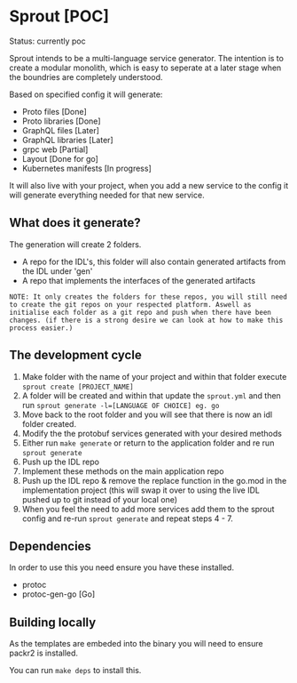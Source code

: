 # Sprout [POC]

Status: currently poc

Sprout intends to be a multi-language service generator. The intention is to create a modular monolith, which is easy to seperate at a later stage when the boundries are completely understood.

Based on specified config it will generate:
  * Proto files [Done]
  * Proto libraries [Done]
  * GraphQL files [Later]
  * GraphQL libraries [Later]
  * grpc web [Partial]
  * Layout [Done for go]
  * Kubernetes manifests [In progress]

It will also live with your project, when you add a new service to the config it will generate everything needed for that new service.

## What does it generate?

The generation will create 2 folders.

* A repo for the IDL's, this folder will also contain generated artifacts from the IDL under 'gen'
* A repo that implements the interfaces of the generated artifacts

`NOTE: It only creates the folders for these repos, you will still need to create the git repos on your respected platform. Aswell as initialise each folder as a git repo and push when there have been changes. (if there is a strong desire we can look at how to make this process easier.)`

## The development cycle

1) Make folder with the name of your project and within that folder execute `sprout create [PROJECT_NAME]`
2) A folder will be created and within that update the `sprout.yml` and then run `sprout generate -l=[LANGUAGE OF CHOICE] eg. go`
3) Move back to the root folder and you will see that there is now an idl folder created.
4) Modify the the protobuf services generated with your desired methods
5) Either run `make generate` or return to the application folder and re run `sprout generate`
6) Push up the IDL repo
6) Implement these methods on the main application repo
7) Push up the IDL repo & remove the replace function in the go.mod in the implementation project (this will swap it over to using the live IDL pushed up to git instead of your local one)
8) When you feel the need to add more services add them to the sprout config and re-run `sprout generate` and repeat steps 4 - 7.

## Dependencies

In order to use this you need ensure you have these installed.
* protoc
* protoc-gen-go [Go]

## Building locally

As the templates are embeded into the binary you will need to ensure packr2 is installed.

You can run `make deps` to install this.

